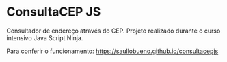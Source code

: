 # ConsultaCEP JS
Consultador de endereço através do CEP.
Projeto realizado durante o curso intensivo Java Script Ninja.

Para conferir o funcionamento: https://saullobueno.github.io/consultacepjs
